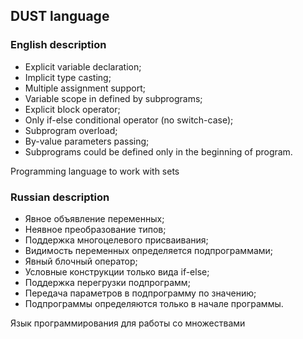 ## DUST language

### English description

- Explicit variable declaration;
- Implicit type casting;
- Multiple assignment support;
- Variable scope in defined by subprograms;
- Explicit block operator;
- Only if-else conditional operator (no switch-case);
- Subprogram overload;
- By-value parameters passing;
- Subprograms could be defined only in the beginning of program.

Programming language to work with sets

### Russian description

- Явное объявление переменных;
- Неявное преобразование типов;
- Поддержка многоцелевого присваивания;
- Видимость переменных определяется подпрограммами;
- Явный блочный оператор;
- Условные конструкции только вида if-else;
- Поддержка перегрузки подпрограмм;
- Передача параметров в подпрограмму по значению;
- Подпрограммы определяются только в начале программы.

Язык программирования для работы со множествами